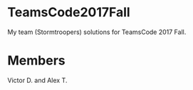 # TeamsCode2017Fall
My team (Stormtroopers) solutions for TeamsCode 2017 Fall.

# Members
Victor D. and Alex T.
